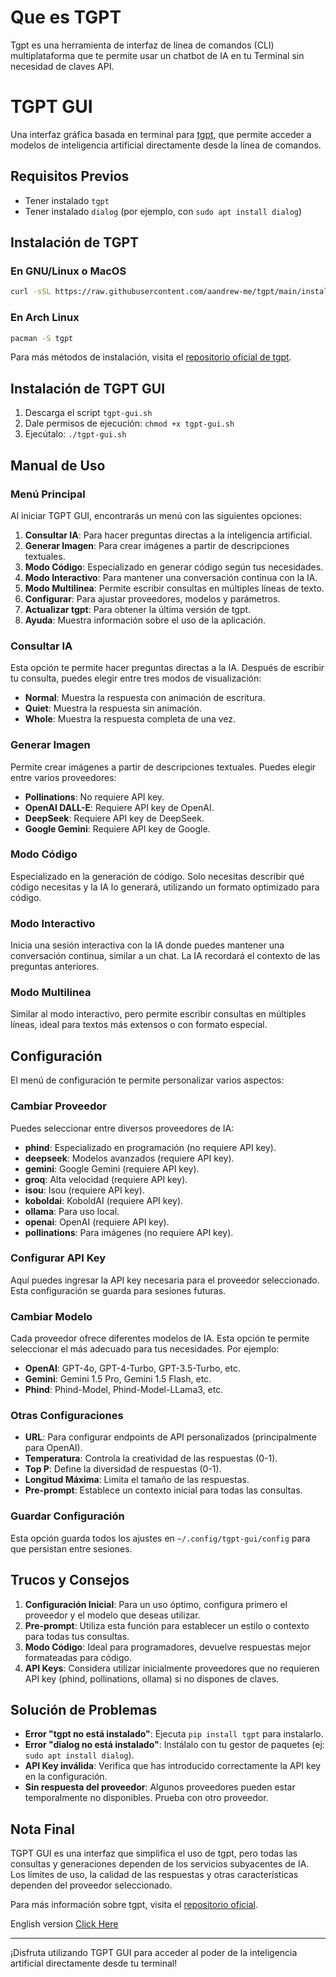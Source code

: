 # Que es TGPT
Tgpt es una herramienta de interfaz de línea de comandos (CLI) multiplataforma que te permite usar un chatbot de IA en tu Terminal sin necesidad de claves API.
# TGPT GUI

Una interfaz gráfica basada en terminal para [tgpt](https://github.com/aandrew-me/tgpt), que permite acceder a modelos de inteligencia artificial directamente desde la línea de comandos.

## Requisitos Previos

- Tener instalado `tgpt`
- Tener instalado `dialog` (por ejemplo, con `sudo apt install dialog`)

## Instalación de TGPT

### En GNU/Linux o MacOS
```bash
curl -sSL https://raw.githubusercontent.com/aandrew-me/tgpt/main/install | bash -s /usr/local/bin
```

### En Arch Linux
```bash
pacman -S tgpt
```
Para más métodos de instalación, visita el [repositorio oficial de tgpt](https://github.com/aandrew-me/tgpt).

## Instalación de TGPT GUI

1. Descarga el script `tgpt-gui.sh`
2. Dale permisos de ejecución: `chmod +x tgpt-gui.sh`
3. Ejecútalo: `./tgpt-gui.sh`

## Manual de Uso

### Menú Principal

Al iniciar TGPT GUI, encontrarás un menú con las siguientes opciones:

1. **Consultar IA**: Para hacer preguntas directas a la inteligencia artificial.
2. **Generar Imagen**: Para crear imágenes a partir de descripciones textuales.
3. **Modo Código**: Especializado en generar código según tus necesidades.
4. **Modo Interactivo**: Para mantener una conversación continua con la IA.
5. **Modo Multilinea**: Permite escribir consultas en múltiples líneas de texto.
6. **Configurar**: Para ajustar proveedores, modelos y parámetros.
7. **Actualizar tgpt**: Para obtener la última versión de tgpt.
8. **Ayuda**: Muestra información sobre el uso de la aplicación.

### Consultar IA

Esta opción te permite hacer preguntas directas a la IA. Después de escribir tu consulta, puedes elegir entre tres modos de visualización:

- **Normal**: Muestra la respuesta con animación de escritura.
- **Quiet**: Muestra la respuesta sin animación.
- **Whole**: Muestra la respuesta completa de una vez.

### Generar Imagen

Permite crear imágenes a partir de descripciones textuales. Puedes elegir entre varios proveedores:

- **Pollinations**: No requiere API key.
- **OpenAI DALL-E**: Requiere API key de OpenAI.
- **DeepSeek**: Requiere API key de DeepSeek.
- **Google Gemini**: Requiere API key de Google.

### Modo Código

Especializado en la generación de código. Solo necesitas describir qué código necesitas y la IA lo generará, utilizando un formato optimizado para código.

### Modo Interactivo

Inicia una sesión interactiva con la IA donde puedes mantener una conversación continua, similar a un chat. La IA recordará el contexto de las preguntas anteriores.

### Modo Multilinea

Similar al modo interactivo, pero permite escribir consultas en múltiples líneas, ideal para textos más extensos o con formato especial.

## Configuración

El menú de configuración te permite personalizar varios aspectos:

### Cambiar Proveedor

Puedes seleccionar entre diversos proveedores de IA:

- **phind**: Especializado en programación (no requiere API key).
- **deepseek**: Modelos avanzados (requiere API key).
- **gemini**: Google Gemini (requiere API key).
- **groq**: Alta velocidad (requiere API key).
- **isou**: Isou (requiere API key).
- **koboldai**: KoboldAI (requiere API key).
- **ollama**: Para uso local.
- **openai**: OpenAI (requiere API key).
- **pollinations**: Para imágenes (no requiere API key).

### Configurar API Key

Aquí puedes ingresar la API key necesaria para el proveedor seleccionado. Esta configuración se guarda para sesiones futuras.

### Cambiar Modelo

Cada proveedor ofrece diferentes modelos de IA. Esta opción te permite seleccionar el más adecuado para tus necesidades. Por ejemplo:

- **OpenAI**: GPT-4o, GPT-4-Turbo, GPT-3.5-Turbo, etc.
- **Gemini**: Gemini 1.5 Pro, Gemini 1.5 Flash, etc.
- **Phind**: Phind-Model, Phind-Model-LLama3, etc.

### Otras Configuraciones

- **URL**: Para configurar endpoints de API personalizados (principalmente para OpenAI).
- **Temperatura**: Controla la creatividad de las respuestas (0-1).
- **Top P**: Define la diversidad de respuestas (0-1).
- **Longitud Máxima**: Limita el tamaño de las respuestas.
- **Pre-prompt**: Establece un contexto inicial para todas las consultas.

### Guardar Configuración

Esta opción guarda todos los ajustes en `~/.config/tgpt-gui/config` para que persistan entre sesiones.

## Trucos y Consejos

1. **Configuración Inicial**: Para un uso óptimo, configura primero el proveedor y el modelo que deseas utilizar.
2. **Pre-prompt**: Utiliza esta función para establecer un estilo o contexto para todas tus consultas.
3. **Modo Código**: Ideal para programadores, devuelve respuestas mejor formateadas para código.
4. **API Keys**: Considera utilizar inicialmente proveedores que no requieren API key (phind, pollinations, ollama) si no dispones de claves.

## Solución de Problemas

- **Error "tgpt no está instalado"**: Ejecuta `pip install tgpt` para instalarlo.
- **Error "dialog no está instalado"**: Instálalo con tu gestor de paquetes (ej: `sudo apt install dialog`).
- **API Key inválida**: Verifica que has introducido correctamente la API key en la configuración.
- **Sin respuesta del proveedor**: Algunos proveedores pueden estar temporalmente no disponibles. Prueba con otro proveedor.

## Nota Final

TGPT GUI es una interfaz que simplifica el uso de tgpt, pero todas las consultas y generaciones dependen de los servicios subyacentes de IA. Los límites de uso, la calidad de las respuestas y otras características dependen del proveedor seleccionado.

Para más información sobre tgpt, visita el [repositorio oficial](https://github.com/aandrew-me/tgpt).

English version [Click Here](https://github.com/wings40/TGPT-GUI/blob/main/README.en.md)

---

¡Disfruta utilizando TGPT GUI para acceder al poder de la inteligencia artificial directamente desde tu terminal!

